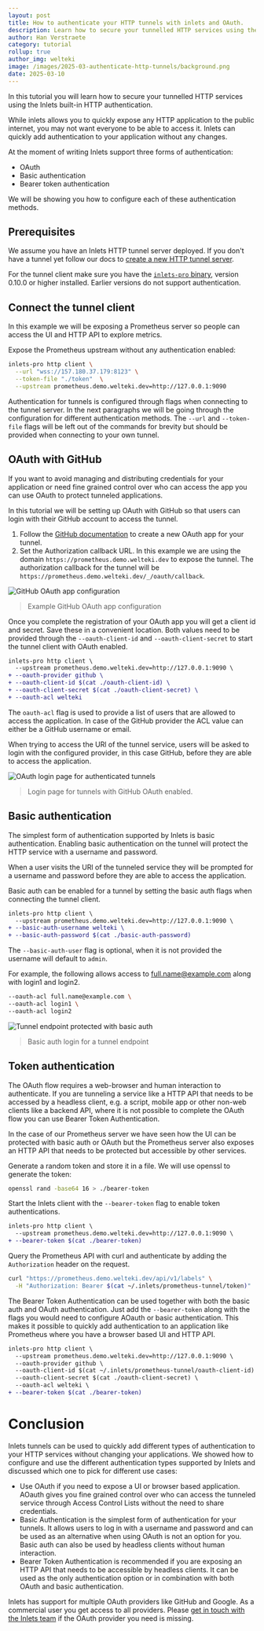 ```yaml
---
layout: post
title: How to authenticate your HTTP tunnels with inlets and OAuth.
description: Learn how to secure your tunnelled HTTP services using the Inlets built-in HTTP authentication.
author: Han Verstraete
category: tutorial
rollup: true
author_img: welteki
image: /images/2025-03-authenticate-http-tunnels/background.png
date: 2025-03-10
---
```


In this tutorial you will learn how to secure your tunnelled HTTP services using the Inlets built-in HTTP authentication.

While inlets allows you to quickly expose any HTTP application to the public internet, you may not want everyone to be able to access it. Inlets can quickly add authentication to your application without any changes.

At the moment of writing Inlets support three forms of authentication:

- OAuth
- Basic authentication
- Bearer token authentication

We will be showing you how to configure each of these authentication methods.

## Prerequisites

We assume you have an Inlets HTTP tunnel server deployed. If you don't have a tunnel yet follow our docs to [create a new HTTP tunnel server](https://docs.inlets.dev/tutorial/automated-http-server/).

For the tunnel client make sure you have the [`inlets-pro` binary](https://github.com/inlets/inlets-pro/releases), version 0.10.0 or higher installed. Earlier versions do not support authentication.


## Connect the tunnel client

In this example we will be exposing a Prometheus server so people can access the UI and HTTP API to explore metrics. 

Expose the Prometheus upstream without any authentication enabled:

```sh
inlets-pro http client \
  --url "wss://157.180.37.179:8123" \
  --token-file "./token"  \
  --upstream prometheus.demo.welteki.dev=http://127.0.0.1:9090
```

Authentication for tunnels is configured through flags when connecting to the tunnel server. In the next paragraphs we will be going through the configuration for different authentication methods. The `--url` and `--token-file` flags will be left out of the commands for brevity but should be provided when connecting to your own tunnel.

## OAuth with GitHub

If you want to avoid managing and distributing credentials for your application or need fine grained control over who can access the app you can use OAuth to protect tunneled applications.

In this tutorial we will be setting up OAuth with GitHub so that users can login with their GitHub account to access the tunnel.

1. Follow the [GitHub documentation](https://docs.github.com/en/apps/oauth-apps/building-oauth-apps/creating-an-oauth-app) to create a new OAuth app for your tunnel.
2. Set the Authorization callback URL. In this example we are using the domain `https://prometheus.demo.welteki.dev` to expose the tunnel. The authorization callback for the tunnel will be `https://prometheus.demo.welteki.dev/_/oauth/callback`.

![GitHub OAuth app configuration](/images/2025-03-authenticate-http-tunnels/github-oauth-app.png)
> Example GitHub OAuth app configuration

Once you complete the registration of your OAuth app you will get a client id and secret. Save these in a convenient location. Both values need to be provided through the `--oauth-client-id` and `--oauth-client-secret` to start the tunnel client with OAuth enabled.

```diff
inlets-pro http client \
  --upstream prometheus.demo.welteki.dev=http://127.0.0.1:9090 \
+ --oauth-provider github \
+ --oauth-client-id $(cat ./oauth-client-id) \
+ --oauth-client-secret $(cat ./oauth-client-secret) \
+ --oauth-acl welteki
```

The `oauth-acl` flag is used to provide a list of users that are allowed to access the application. In case of the GitHub provider the ACL value can either be a GitHub username or email.

When trying to access the URl of the tunnel service, users will be asked to login with the configured provider, in this case GitHub, before they are able to access the application.

![OAuth login page for authenticated tunnels](/images/2025-03-authenticate-http-tunnels/github-oauth-login.png)
> Login page for tunnels with GitHub OAuth enabled.

## Basic authentication

The simplest form of authentication supported by Inlets is basic authentication. Enabling basic authentication on the tunnel will protect the HTTP service with a username and password.

When a user visits the URl of the tunneled service they will be prompted for a username and password before they are able to access the application.

Basic auth can be enabled for a tunnel by setting the basic auth flags when connecting the tunnel client.

```diff
inlets-pro http client \
  --upstream prometheus.demo.welteki.dev=http://127.0.0.1:9090 \
+ --basic-auth-username welteki \
+ --basic-auth-password $(cat ./basic-auth-password)
```

The `--basic-auth-user` flag is optional, when it is not provided the username will default to `admin`.

For example, the following allows access to full.name@example.com along with login1 and login2.

```sh
--oauth-acl full.name@example.com \
--oauth-acl login1 \
--oauth-acl login2
```

![Tunnel endpoint protected with basic auth](/images/2025-03-authenticate-http-tunnels/basic-auth.png)
> Basic auth login for a tunnel endpoint

## Token authentication

The OAuth flow requires a web-browser and human interaction to authenticate. If you are tunneling a service like a HTTP API that needs to be accessed by a headless client, e.g. a script, mobile app or other non-web clients like a backend API, where it is not possible to complete the OAuth flow you can use Bearer Token Authentication.

In the case of our Prometheus server we have seen how the UI can be protected with basic auth or OAuth but the Prometheus server also exposes an HTTP API that needs to be protected but accessible by other services.

Generate a random token and store it in a file. We will use openssl to generate the token:

```sh
openssl rand -base64 16 > ./bearer-token
```

Start the Inlets client with the `--bearer-token` flag to enable token authentications.

```diff
inlets-pro http client \
  --upstream prometheus.demo.welteki.dev=http://127.0.0.1:9090 \
+ --bearer-token $(cat ./bearer-token)
```

Query the Prometheus API with curl and authenticate by adding the `Authorization` header on the request. 

```sh
curl "https://prometheus.demo.welteki.dev/api/v1/labels" \
  -H "Authorization: Bearer $(cat ~/.inlets/prometheus-tunnel/token)"
```

The Bearer Token Authentication can be used together with both the basic auth and OAuth authentication. Just add the `--bearer-token` along with the flags you would need to configure AOauth or basic authentication. This makes it possible to quickly add authentication to an application like Prometheus where you have a browser based UI and HTTP API.

```diff
inlets-pro http client \
  --upstream prometheus.demo.welteki.dev=http://127.0.0.1:9090 \
  --oauth-provider github \
  --oauth-client-id $(cat ~/.inlets/prometheus-tunnel/oauth-client-id) \
  --oauth-client-secret $(cat ./oauth-client-secret) \
  --oauth-acl welteki \
+ --bearer-token $(cat ./bearer-token)
```

# Conclusion

Inlets tunnels can be used to quickly add different types of authentication to your HTTP services without changing your applications. We showed how to configure and use the different authentication types supported by Inlets and discussed which one to pick for different use cases:

- Use OAuth if you need to expose a UI or browser based application. AOauth gives you fine grained control over who can access the tunneled service through Access Control Lists without the need to share credentials.
- Basic Authentication is the simplest form of authentication for your tunnels. It allows users to log in with a username and password and can be used as an alternative when using OAuth is not an option for you. Basic auth can also be used by headless clients without human interaction.
- Bearer Token Authentication is recommended if you are exposing an HTTP API that needs to be accessible by headless clients. It can be used as the only authentication option or in combination with both OAuth and basic authentication.

Inlets has support for multiple OAuth providers like GitHub and Google. As a commercial user you get access to all providers. Please [get in touch with the Inlets team](https://inlets.dev/contact) if the OAuth provider you need is missing.
